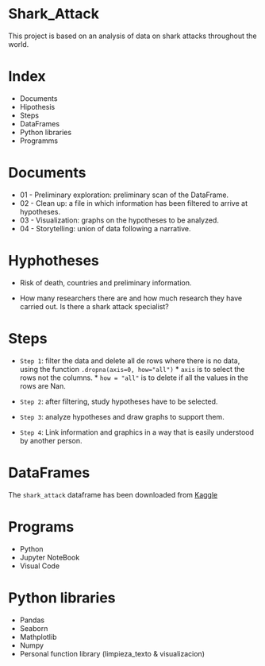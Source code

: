 # Shark_Attack

This project is based on an analysis of data on shark attacks throughout the world.

# Index

* Documents
* Hipothesis
* Steps
* DataFrames
* Python libraries
* Programms


# Documents

* 01 - Preliminary exploration: preliminary scan of the DataFrame.
* 02 - Clean up: a file in which information has been filtered to arrive at hypotheses.
* 03 - Visualization: graphs on the hypotheses to be analyzed.
* 04 - Storytelling: union of data following a narrative.


# Hyphotheses

* Risk of death, countries and preliminary information.

* How many researchers there are and how much research they have carried out. Is there a shark attack specialist?


# Steps

* `Step 1`: filter the data and delete all de rows where there is no data, using the function `.dropna(axis=0, how="all")`
        * `axis` is to select the rows not the columns.
        * `how = "all"` is to delete if all the values in the rows are Nan.
        
* `Step 2`: after filtering, study hypotheses have to be selected.

* `Step 3`: analyze hypotheses and draw graphs to support them.

* `Step 4`: Link information and graphics in a way that is easily understood by another person.


# DataFrames

The `shark_attack` dataframe has been downloaded from [Kaggle](https://www.kaggle.com/teajay/global-shark-attacks)


# Programs

* Python
* Jupyter NoteBook
* Visual Code


# Python libraries

* Pandas
* Seaborn
* Mathplotlib
* Numpy
* Personal function library (limpieza_texto & visualizacion)